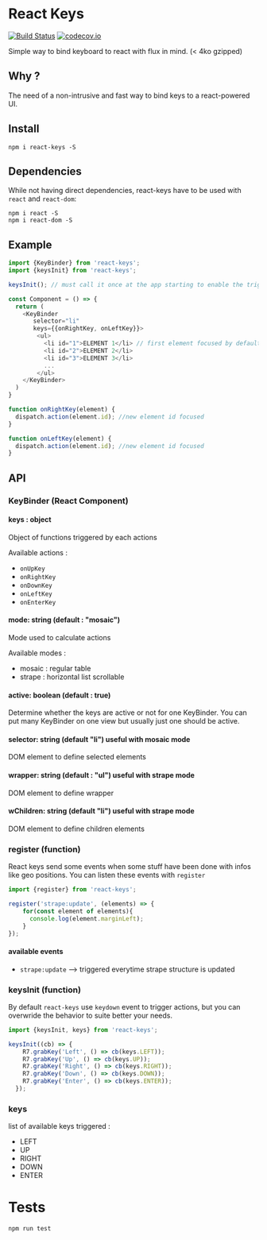 # React Keys

[![Build Status](https://travis-ci.org/canalplus/react-keys.svg?branch=master)](https://travis-ci.org/canalplus/react-keys)
[![codecov.io](https://codecov.io/github/canalplus/react-keys/coverage.svg?branch=master)](https://codecov.io/github/canalplus/react-keys?branch=master)

Simple way to bind keyboard to react with flux in mind. (< 4ko gzipped)

## Why ?

The need of a non-intrusive and fast way to bind keys to a react-powered UI.

## Install

`npm i react-keys -S`

## Dependencies

While not having direct dependencies, react-keys have to be used with `react` and `react-dom`:

```javscript
npm i react -S
npm i react-dom -S
```

## Example

```javascript
import {KeyBinder} from 'react-keys';
import {keysInit} from 'react-keys';

keysInit(); // must call it once at the app starting to enable the triggering

const Component = () => {
  return (
    <KeyBinder
       selector="li"
       keys={{onRightKey, onLeftKey}}>
        <ul>
          <li id="1">ELEMENT 1</li> // first element focused by default
          <li id="2">ELEMENT 2</li>
          <li id="3">ELEMENT 3</li>
          ...
        </ul>
    </KeyBinder>
  )
}

function onRightKey(element) {
  dispatch.action(element.id); //new element id focused
}

function onLeftKey(element) {
  dispatch.action(element.id); //new element id focused
}
```

## API

### KeyBinder (React Component)

#### keys : object

Object of functions triggered by each actions

Available actions :
+ `onUpKey`
+ `onRightKey`
+ `onDownKey`
+ `onLeftKey`
+ `onEnterKey`

#### mode: string (default : "mosaic")

Mode used to calculate actions

Available modes :
+ mosaic : regular table
+ strape : horizontal list scrollable

#### active: boolean (default : true)

Determine whether the keys are active or not for one KeyBinder. You can put many KeyBinder on one view but usually just one should be active.

#### selector: string  (default "li") useful with mosaic mode

DOM element to define selected elements

#### wrapper: string (default : "ul") useful with strape mode

DOM element to define wrapper

#### wChildren: string  (default "li") useful with strape mode

DOM element to define children elements

### register (function)

React keys send some events when some stuff have been done with infos like geo positions. You can listen these events with `register`

```javascript
import {register} from 'react-keys';

register('strape:update', (elements) => {
    for(const element of elements){
      console.log(element.marginLeft);
    }
});
```

#### available events

+ `strape:update` --> triggered everytime strape structure is updated

### keysInit (function)

By default `react-keys` use `keydown` event to trigger actions, but you can overwride the behavior to suite better your needs.

```javascript
import {keysInit, keys} from 'react-keys';

keysInit((cb) => {
    R7.grabKey('Left', () => cb(keys.LEFT));
    R7.grabKey('Up', () => cb(keys.UP));
    R7.grabKey('Right', () => cb(keys.RIGHT));
    R7.grabKey('Down', () => cb(keys.DOWN));
    R7.grabKey('Enter', () => cb(keys.ENTER));
  });
```

### keys

list of available keys triggered :
+ LEFT
+ UP
+ RIGHT
+ DOWN
+ ENTER

# Tests

`npm run test`
